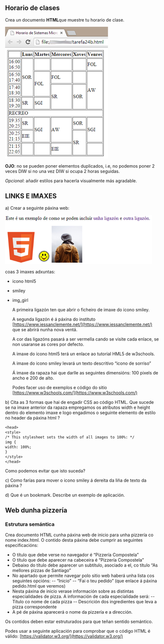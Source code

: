 ﻿
## Horario de clases

Crea  un documento ****HTML****que muestre  tu horario de clase. 

![Captura_do_horario](../imgs/horario.png)

****O********J********O****: no se pueden poner elementos duplicados, i.e, no podemos poner 2 veces DIW si no una vez DIW si ocupa 2 horas seguidas.

_Opcional_: añadir estilos para hacerla visualmente más agradable.


## LINKS E IMAXES

a) Crear a seguinte páxina web:


![Captura_da imaxe](../imgs/links_imaxes.png)

coas 3 imaxes adxuntas:

 -  icono html5
 - smiley
 - img_girl
    
    A primeira ligazón ten que abrir o ficheiro de imaxe do icono smiley.
    
    A segunda ligazón é á páxina do instituto [https://www.iessanclemente.net/](https://www.iessanclemente.net/) que se abrirá nunha nova ventá.
    
    A cor das ligazóns pasará a ser vermella cando se visite cada enlace, se non usaranse as cores por defecto.
    
    A imaxe do icono html5 terá un enlace ao tutorial HML5 de w3schools.
    
    A imaxe do icono smiley levará un texto descritivo “icono de sorriso”
    
    Á imaxe da rapaza hai que darlle as seguintes dimensións: 100 pixels de ancho e 200 de alto.
    
    Podes facer uso de exemplos e código do sitio [https://www.w3schools.com/](https://www.w3schools.com/)
    
 b) Cita as 3 formas que hai de engadir CSS ao código HTML. Que sucede se na imaxe anterior da rapaza empregamos os atributos width e height dentro do elemento imaxe e logo engadimos o seguinte elemento de estilo no header da páxina html ?
    
```
<head>
<style>
/* This stylesheet sets the width of all images to 100%: */
img {
width: 100%;
}
</style>
</head>
```
Como podemos evitar que isto suceda?
  

c) Como farías para mover o icono smiley á dereita da liña de texto da páxina ?

  

d) Que é un bookmark. Describe un exemplo de aplicación.



## Web dunha pizzería 

### Estrutura semántica

 Crea documento HTML cunha páxina web de inicio para unha pizzería co nome index.html. O contido desta páxina debe cumprir as seguintes especificacións: 
 - O título que debe verse no navegador é “Pizzería Compostela”
 - O título que debe aparecer na cabeceira é “Pizzería Compostela”
 - Debaixo do título debe aparecer un subtítulo, asociado a el, co título “As mellores pizzas de Santiago”
 - No apartado que permite navegar polo sitio web haberá unha lista cos seguintes opcións:
 -- “Inicio”
 -- “Fai o teu pedido” (que enlace á páxina pedido.html que veremos)
 - Nesta páxina de inicio verase información sobre as distintas especialidades de pizza. A información de cada especialidade será:
 --Título co nome de cada pizza
 -- Descrición dos ingredientes que leva a pizza correspondente
 - A pé de páxina aparecerá o nome da pizzería e a dirección. 
 
Os contidos deben estar estruturados para que teñan sentido semántico.



Podes usar a seguinte aplicación para comprobar que o código HTML é válido: [https://validator.w3.org/](https://validator.w3.org/)


